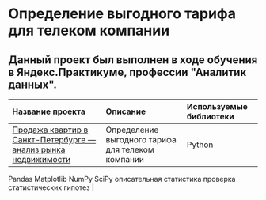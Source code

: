 # Определение выгодного тарифа для телеком компании
## Данный проект был выполнен в ходе обучения в Яндекс.Практикуме, профессии "Аналитик данных".

| Название проекта | Описание | Используемые библиотеки |
| :-------------------- | :-------------------- |:--------------------|
| [Продажа квартир в Санкт-Петербурге — анализ рынка недвижимости](https://github.com/sharovsharov/data_analyst_practicum/blob/main/research_apartment/research_apartment_listings.ipynb)| Определение выгодного тарифа для телеком компании | Python
Pandas
Matplotlib
NumPy
SciPy
описательная статистика
проверка статистических гипотез |
